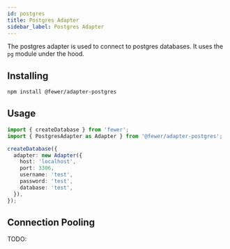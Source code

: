 ```yaml
---
id: postgres
title: Postgres Adapter
sidebar_label: Postgres Adapter
---
```


The postgres adapter is used to connect to postgres databases. It uses the `pg` module under the hood.

## Installing

```bash
npm install @fewer/adapter-postgres
```

## Usage

```ts
import { createDatabase } from 'fewer';
import { PostgresAdapter as Adapter } from '@fewer/adapter-postgres';

createDatabase({
  adapter: new Adapter({
    host: 'localhost',
    port: 3306,
    username: 'test',
    password: 'test',
    database: 'test',
  }),
});
```

## Connection Pooling

TODO:
